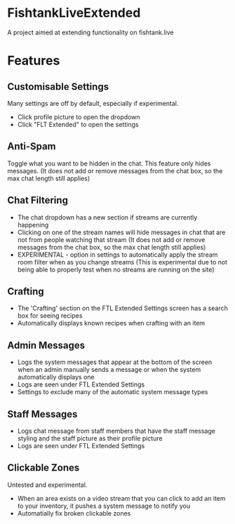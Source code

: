 # FishtankLiveExtended
A project aimed at extending functionality on fishtank.live

# Features

## Customisable Settings
Many settings are off by default, especially if experimental.
 - Click profile picture to open the dropdown
 - Click "FLT Extended" to open the settings

## Anti-Spam
Toggle what you want to be hidden in the chat. This feature only hides messages. (It does not add or remove messages from the chat box, so the max chat length still applies)

## Chat Filtering
 - The chat dropdown has a new section if streams are currently happening
 - Clicking on one of the stream names will hide messages in chat that are not from people watching that stream (It does not add or remove messages from the chat box, so the max chat length still applies)
 - EXPERIMENTAL - option in settings to automatically apply the stream room filter when as you change streams (This is experimental due to not being able to properly test when no streams are running on the site)

## Crafting
 - The 'Crafting' section on the FTL Extended Settings screen has a search box for seeing recipes
 - Automatically displays known recipes when crafting with an item

## Admin Messages
 - Logs the system messages that appear at the bottom of the screen when an admin manually sends a message or when the system automatically displays one
 - Logs are seen under FTL Extended Settings
 - Settings to exclude many of the automatic system message types

## Staff Messages
 - Logs chat message from staff members that have the staff message styling and the staff picture as their profile picture
 - Logs are seen under FTL Extended Settings

## Clickable Zones
Untested and experimental.
 - When an area exists on a video stream that you can click to add an item to your inventory, it pushes a system message to notify you
 - Automatially fix broken clickable zones
